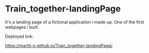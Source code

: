 # Train_together-landingPage

It's a landing page of a fictional application i made up.
One of the first webpages i built.

Deployed link:

https://martti-n.github.io/Train_together-landingPage/
